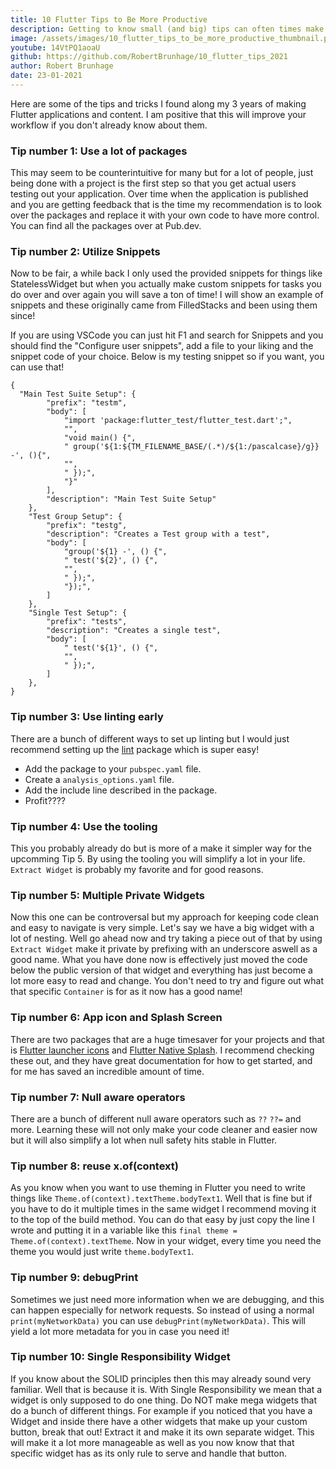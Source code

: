```yaml
---
title: 10 Flutter Tips to Be More Productive
description: Getting to know small (and big) tips can often times make us see things we didn't think of. This one will boost your productivity and make a lot of things easier!
image: /assets/images/10_flutter_tips_to_be_more_productive_thumbnail.png
youtube: 14VtPQ1aoaU
github: https://github.com/RobertBrunhage/10_flutter_tips_2021
author: Robert Brunhage
date: 23-01-2021
---
```


Here are some of the tips and tricks I found along my 3 years of making Flutter applications and content. I am positive that this will improve your workflow if you don't already know about them.


### Tip number 1: Use a lot of packages

This may seem to be counterintuitive for many but for a lot of people, just being done with a project is the first step so that you get actual users testing out your application. Over time when the application is published and you are getting feedback that is the time my recommendation is to look over the packages and replace it with your own code to have more control. You can find all the packages over at Pub.dev.

### Tip number 2: Utilize Snippets

Now to be fair, a while back I only used the provided snippets for things like StatelessWidget but when you actually make custom snippets for tasks you do over and over again you will save a ton of time! I will show an example of snippets and these originally came from FilledStacks and been using them since!

If you are using VSCode you can just hit F1 and search for Snippets and  you should find the "Configure user snippets", add a file to your liking and the snippet code of your choice. Below is my testing snippet so if you want, you can use that!
```
{
  "Main Test Suite Setup": {
		"prefix": "testm",
		"body": [
			"import 'package:flutter_test/flutter_test.dart';",
			"",
			"void main() {",
			" group('${1:${TM_FILENAME_BASE/(.*)/${1:/pascalcase}/g}} -', (){",
			"",
			" });",
			"}"
		],
		"description": "Main Test Suite Setup"
	},
	"Test Group Setup": {
		"prefix": "testg",
		"description": "Creates a Test group with a test",
		"body": [
			"group('${1} -', () {",
			" test('${2}', () {",
			"",
			" });",
			"});",
		]
	},
	"Single Test Setup": {
		"prefix": "tests",
		"description": "Creates a single test",
		"body": [
			" test('${1}', () {",
			"",
			" });",
		]
	},
}
```

### Tip number 3: Use linting early

There are a bunch of different ways to set up linting but I would just recommend setting up the <a href="https://pub.dev/packages/lint" target="_blank">lint</a> package which is super easy!

* Add the package to your `pubspec.yaml` file.
* Create a `analysis_options.yaml` file.
* Add the include line described in the package.
* Profit????


### Tip number 4: Use the tooling

This you probably already do but is more of a make it simpler way for the upcomming Tip 5. By using the tooling you will simplify a lot in your life. `Extract Widget` is probably my favorite and for good reasons.

### Tip number 5: Multiple Private Widgets

Now this one can be controversal but my approach for keeping code clean and easy to navigate is very simple. Let's say we have a big widget with a lot of nesting. Well go ahead now and try taking a piece out of that by using `Extract Widget` make it private by prefixing with an underscore aswell as a good name. What you have done now is effectively just moved the code below the public version of that widget and everything has just become a lot more easy to read and change. You don't need to try and figure out what that specific `Container` is for as it now has a good name!

### Tip number 6: App icon and Splash Screen

There are two packages that are a huge timesaver for your projects and that is <a href="https://pub.dev/packages/flutter_launcher_icons" target="_blank">Flutter launcher icons</a> and <a href="https://pub.dev/packages/flutter_native_splash" target="_blank">Flutter Native Splash</a>. I recommend checking these out, and they have great documentation for how to get started, and for me has saved an incredible amount of time.

### Tip number 7: Null aware operators

There are a bunch of different null aware operators such as `??` `??=` and more. Learning these will not only make your code cleaner and easier now but it will also simplify a lot when null safety hits stable in Flutter.

### Tip number 8: reuse x.of(context)

As you know when you want to use theming in Flutter you need to write things like `Theme.of(context).textTheme.bodyText1`. Well that is fine but if you have to do it multiple times in the same widget I recommend moving it to the top of the build method. You can do that easy by just copy the line I wrote and putting it in a variable like this `final theme = Theme.of(context).textTheme`. Now in your widget, every time you need the theme you would just write `theme.bodyText1`.

### Tip number 9: debugPrint

Sometimes we just need more information when we are debugging, and this can happen especially for network requests. So instead of using a normal `print(myNetworkData)` you can use `debugPrint(myNetworkData)`. This will yield a lot more metadata for you in case you need it!

### Tip number 10: Single Responsibility Widget

If you know about the SOLID principles then this may already sound very familiar. Well that is because it is. With Single Responsibility we mean that a widget is only supposed to do one thing. Do NOT make mega widgets that do a bunch of different things. For example if you noticed that you have a Widget and inside there have a other widgets that make up your custom button, break that out! Extract it and make it its own separate widget. This will make it a lot more manageable as well as you now know that that specific widget has as its only rule to serve and handle that button.
